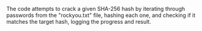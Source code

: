 The code attempts to crack a given SHA-256 hash by iterating through passwords from the "rockyou.txt" file, hashing each one, and checking if it matches the target hash, logging the progress and result.
